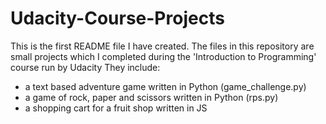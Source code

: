# Udacity-Course-Projects
This is the first README file I have created.
The files in this repository are small projects which I completed during the 'Introduction to Programming' course run by Udacity
They include:
- a text based adventure game written in Python (game_challenge.py)
- a game of rock, paper and scissors written in Python (rps.py)
- a shopping cart for a fruit shop written in JS

